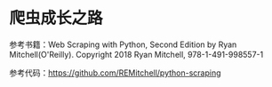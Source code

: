 # 爬虫成长之路

参考书籍：Web Scraping with Python, Second Edition by Ryan Mitchell(O'Reilly). Copyright 2018 Ryan Mitchell, 978-1-491-998557-1

参考代码：<https://github.com/REMitchell/python-scraping>